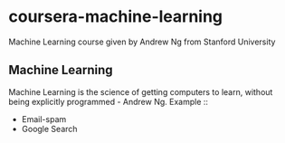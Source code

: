 # coursera-machine-learning
Machine Learning course given by Andrew Ng from Stanford University

## Machine Learning 
Machine Learning is the science of getting computers to learn, without being explicitly programmed - Andrew Ng. 
Example :: 
* Email-spam
* Google Search
